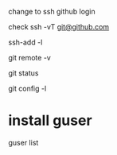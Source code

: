 change to ssh github login

check 
ssh -vT [git@github.com](mailto:git@github.com)

ssh-add -l

git remote -v

git status

git config -l

# install guser
guser list

